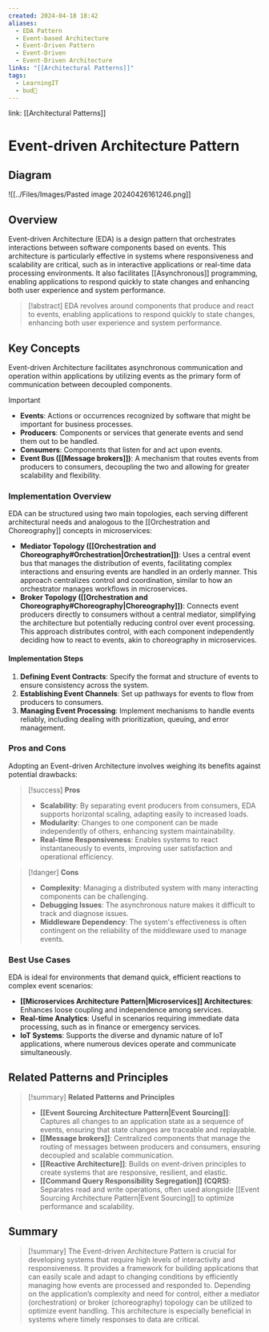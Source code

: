 ```yaml
---
created: 2024-04-18 18:42
aliases:
  - EDA Pattern
  - Event-based Architecture
  - Event-Driven Pattern
  - Event-Driven
  - Event-Driven Architecture
links: "[[Architectural Patterns]]"
tags:
  - LearningIT
  - bud🌿
---
```

link: [[Architectural Patterns]]

# Event-driven Architecture Pattern

## Diagram

![[../Files/Images/Pasted image 20240426161246.png]]

## Overview

Event-driven Architecture (EDA) is a design pattern that orchestrates interactions between software components based on events. This architecture is particularly effective in systems where responsiveness and scalability are critical, such as in interactive applications or real-time data processing environments. It also facilitates [[Asynchronous]] programming, enabling applications to respond quickly to state changes and enhancing both user experience and system performance.

> [!abstract]
>  EDA revolves around components that produce and react to events, enabling applications to respond quickly to state changes, enhancing both user experience and system performance.

## Key Concepts

Event-driven Architecture facilitates asynchronous communication and operation within applications by utilizing events as the primary form of communication between decoupled components.

> [!important]
> 
> - **Events**: Actions or occurrences recognized by software that might be important for business processes.
> - **Producers**: Components or services that generate events and send them out to be handled.
> - **Consumers**: Components that listen for and act upon events.
> - **Event Bus ([[Message brokers]])**: A mechanism that routes events from producers to consumers, decoupling the two and allowing for greater scalability and flexibility.

### Implementation Overview

EDA can be structured using two main topologies, each serving different architectural needs and analogous to the [[Orchestration and Choreography]] concepts in microservices:

- **Mediator Topology ([[Orchestration and Choreography#Orchestration|Orchestration]])**: Uses a central event bus that manages the distribution of events, facilitating complex interactions and ensuring events are handled in an orderly manner. This approach centralizes control and coordination, similar to how an orchestrator manages workflows in microservices.
- **Broker Topology ([[Orchestration and Choreography#Choreography|Choreography]])**: Connects event producers directly to consumers without a central mediator, simplifying the architecture but potentially reducing control over event processing. This approach distributes control, with each component independently deciding how to react to events, akin to choreography in microservices.

#### Implementation Steps

1. **Defining Event Contracts**: Specify the format and structure of events to ensure consistency across the system.
2. **Establishing Event Channels**: Set up pathways for events to flow from producers to consumers.
3. **Managing Event Processing**: Implement mechanisms to handle events reliably, including dealing with prioritization, queuing, and error management.

### Pros and Cons

Adopting an Event-driven Architecture involves weighing its benefits against potential drawbacks:

> [!success] **Pros**
> 
> - **Scalability**: By separating event producers from consumers, EDA supports horizontal scaling, adapting easily to increased loads.
> - **Modularity**: Changes to one component can be made independently of others, enhancing system maintainability.
> - **Real-time Responsiveness**: Enables systems to react instantaneously to events, improving user satisfaction and operational efficiency.

> [!danger] **Cons**
> 
> - **Complexity**: Managing a distributed system with many interacting components can be challenging.
> - **Debugging Issues**: The asynchronous nature makes it difficult to track and diagnose issues.
> - **Middleware Dependency**: The system's effectiveness is often contingent on the reliability of the middleware used to manage events.

### Best Use Cases

EDA is ideal for environments that demand quick, efficient reactions to complex event scenarios:

- **[[Microservices Architecture Pattern|Microservices]] Architectures**: Enhances loose coupling and independence among services.
- **Real-time Analytics**: Useful in scenarios requiring immediate data processing, such as in finance or emergency services.
- **IoT Systems**: Supports the diverse and dynamic nature of IoT applications, where numerous devices operate and communicate simultaneously.

## Related Patterns and Principles

> [!summary] **Related Patterns and Principles**
> 
> - **[[Event Sourcing Architecture Pattern|Event Sourcing]]**: Captures all changes to an application state as a sequence of events, ensuring that state changes are traceable and replayable.
> - **[[Message brokers]]**: Centralized components that manage the routing of messages between producers and consumers, ensuring decoupled and scalable communication.
> - **[[Reactive Architecture]]**: Builds on event-driven principles to create systems that are responsive, resilient, and elastic.
> - **[[Command Query Responsibility Segregation]] (CQRS)**: Separates read and write operations, often used alongside [[Event Sourcing Architecture Pattern|Event Sourcing]] to optimize performance and scalability.

## Summary

> [!summary] 
> The Event-driven Architecture Pattern is crucial for developing systems that require high levels of interactivity and responsiveness. It provides a framework for building applications that can easily scale and adapt to changing conditions by efficiently managing how events are processed and responded to. Depending on the application’s complexity and need for control, either a mediator (orchestration) or broker (choreography) topology can be utilized to optimize event handling. This architecture is especially beneficial in systems where timely responses to data are critical.